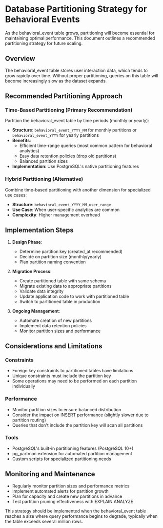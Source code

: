 # Database Partitioning Strategy for Behavioral Events

As the behavioral_event table grows, partitioning will become essential for maintaining optimal performance. This document outlines a recommended partitioning strategy for future scaling.

## Overview

The behavioral_event table stores user interaction data, which tends to grow rapidly over time. Without proper partitioning, queries on this table will become increasingly slow as the dataset expands.

## Recommended Partitioning Approach

### Time-Based Partitioning (Primary Recommendation)

Partition the behavioral_event table by time periods (monthly or yearly):

- **Structure**: `behavioral_event_YYYY_MM` for monthly partitions or `behavioral_event_YYYY` for yearly partitions
- **Benefits**:
  - Efficient time-range queries (most common pattern for behavioral analytics)
  - Easy data retention policies (drop old partitions)
  - Balanced partition sizes
- **Implementation**: Use PostgreSQL's native partitioning features

### Hybrid Partitioning (Alternative)

Combine time-based partitioning with another dimension for specialized use cases:

- **Structure**: `behavioral_event_YYYY_MM_user_range`
- **Use Case**: When user-specific analytics are common
- **Complexity**: Higher management overhead

## Implementation Steps

1. **Design Phase**:
   - Determine partition key (created_at recommended)
   - Decide on partition size (monthly/yearly)
   - Plan partition naming convention

2. **Migration Process**:
   - Create partitioned table with same schema
   - Migrate existing data to appropriate partitions
   - Validate data integrity
   - Update application code to work with partitioned table
   - Switch to partitioned table in production

3. **Ongoing Management**:
   - Automate creation of new partitions
   - Implement data retention policies
   - Monitor partition sizes and performance

## Considerations and Limitations

### Constraints
- Foreign key constraints to partitioned tables have limitations
- Unique constraints must include the partition key
- Some operations may need to be performed on each partition individually

### Performance
- Monitor partition sizes to ensure balanced distribution
- Consider the impact on INSERT performance (slightly slower due to partition routing)
- Queries that don't include the partition key will scan all partitions

### Tools
- PostgreSQL's built-in partitioning features (PostgreSQL 10+)
- pg_partman extension for automated partition management
- Custom scripts for specialized partitioning needs

## Monitoring and Maintenance

- Regularly monitor partition sizes and performance metrics
- Implement automated alerts for partition growth
- Plan for capacity and create new partitions in advance
- Test partition pruning effectiveness with EXPLAIN ANALYZE

This strategy should be implemented when the behavioral_event table reaches a size where query performance begins to degrade, typically when the table exceeds several million rows.
